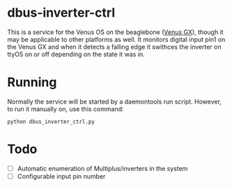# dbus-inverter-ctrl

This is a service for the Venus OS on the beaglebone
([Venus GX](https://www.victronenergy.com/panel-systems-remote-monitoring/venus-gx)),
though it may be applicable to other platforms as well. It monitors digital input pin1
on the Venus GX and when it detects a falling edge it swithces the inverter on ttyO5
on or off depending on the state it was in.

# Running

Normally the service will be started by a daemontools run script. However, to run
it manually on, use this command:

    python dbus_inverter_ctrl.py

# Todo

- [ ] Automatic enumeration of Multiplus/inverters in the system
- [ ] Configurable input pin number